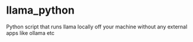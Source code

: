 # llama_python
Python script that runs llama locally off your machine without any external apps like ollama etc
